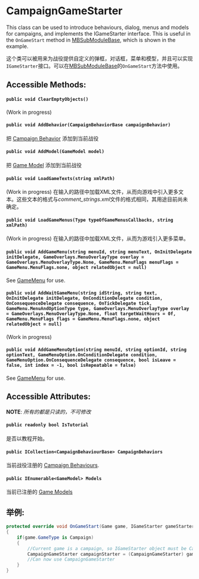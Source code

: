 # CampaignGameStarter
This class can be used to introduce behaviours, dialog, menus and models for campaigns, and implements the IGameStarter interface. This is useful in the `OnGameStart` method in [MBSubModuleBase](mbsubmodulebase.md), which is shown in the example.

这个类可以被用来为战役提供自定义的弹框，对话框，菜单和模型，并且可以实现`IGameStarter`接口。可以在[MBSubModuleBase](mbsubmodulebase.md)的`OnGameStart`方法中使用。

## Accessible Methods:
#### `public void ClearEmptyObjects()`
(Work in progress)
#### `public void AddBehavior(CampaignBehaviorBase campaignBehavior)`
把 [Campaign Behavior](campaignbehaviorbase.md) 添加到当前战役
#### `public void AddModel(GameModel model)`
把 [Game Model](../core/gamemodel.md) 添加到当前战役
#### `public void LoadGameTexts(string xmlPath)`
(Work in progress) 在输入的路径中加载XML文件，从而向游戏中引入更多文本。这些文本的格式与*comment_strings.xml*文件的格式相同，其用途目前尚未确定。
#### `public void LoadGameMenus(Type typeOfGameMenusCallbacks, string xmlPath)`
(Work in progress) 在输入的路径中加载XML文件，从而为游戏引入更多菜单。
#### `public void AddGameMenu(string menuId, string menuText, OnInitDelegate initDelegate, GameOverlays.MenuOverlayType overlay = GameOverlays.MenuOverlayType.None, GameMenu.MenuFlags menuFlags = GameMenu.MenuFlags.none, object relatedObject = null)`
See [GameMenu](gamemenu.md) for use.
#### `public void AddWaitGameMenu(string idString, string text, OnInitDelegate initDelegate, OnConditionDelegate condition, OnConsequenceDelegate consequence, OnTickDelegate tick, GameMenu.MenuAndOptionType type, GameOverlays.MenuOverlayType overlay = GameOverlays.MenuOverlayType.None, float targetWaitHours = 0f, GameMenu.MenuFlags flags = GameMenu.MenuFlags.none, object relatedObject = null)`
(Work in progress)
#### `public void AddGameMenuOption(string menuId, string optionId, string optionText, GameMenuOption.OnConditionDelegate condition, GameMenuOption.OnConsequenceDelegate consequence, bool isLeave = false, int index = -1, bool isRepeatable = false)`
See [GameMenu](gamemenu.md) for use.
## Accessible Attributes:
**NOTE**: *所有的都是只读的，不可修改*

#### `public readonly bool IsTutorial`
是否以教程开始。
#### `public ICollection<CampaignBehaviourBase> CampaignBehaviors`
当前战役注册的 [Campaign Behaviours](campaignbehaviorbase.md).
#### `public IEnumerable<GameModel> Models`
当前已注册的 [Game Models](../core/gamemodel.md)

## 举例:
```csharp
protected override void OnGameStart(Game game, IGameStarter gameStarter) 
{
    if(game.GameType is Campaign) 
    {
        //Current game is a campaign, so IGameStarter object must be CampaignGameStarter
        CampaignGameStarter campaignStarter = (CampaignGameStarter) gameStarter;
        //Can now use CampaignGameStarter
    }
}
```